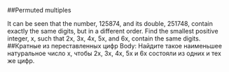 ##Permuted multiples

It can be seen that the number, 125874, and its double, 251748, contain exactly the same digits, but in a different order.
Find the smallest positive integer, x, such that 2x, 3x, 4x, 5x, and 6x, contain the same digits.
##Кратные из переставленных цифр Body:
Найдите такое наименьшее натуральное число x, чтобы 2x, 3x, 4x, 5x и 6x состояли из одних и тех же цифр.